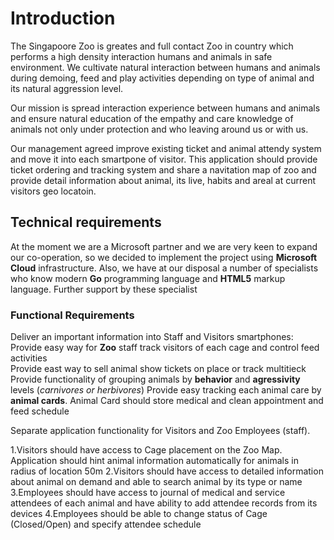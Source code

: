 # Introduction
The Singapoore Zoo is greates and full contact Zoo in country which performs a high density interaction humans and animals in safe environment. We cultivate natural interaction between humans and animals during demoing, feed and play activities depending on type of animal and its natural aggression level.

Our mission is spread interaction experience between humans and animals and ensure natural education of the empathy and care knowledge of animals not only under protection and who leaving around us or with us.

Our management agreed improve existing ticket and animal attendy system and move it into each smartpone of visitor. This application should provide ticket ordering and tracking system and share a navitation map of zoo and provide detail information about animal, its live, habits and areal at current visitors geo locatoin.  

## Technical requirements
At the moment we are a Microsoft partner and we are very keen to expand our co-operation, so we decided to implement the project using **Microsoft Cloud** infrastructure. Also, we have at our disposal a number of specialists who know modern **Go** programming language and **HTML5** markup language. Further support by these specialist

### Functional Requirements
Deliver an important information into Staff and Visitors smartphones:  
 Provide easy way for **Zoo** staff track visitors of each cage and control feed activities  
 Provide east way to sell animal show tickets on place or track multitieck
 Provide functionality of grouping animals by **behavior** and **agressivity** levels   (*carnivores or herbivores*)
 Provide easy tracking each animal care by **animal cards**. Animal Card should store medical and clean appointment and feed schedule

Separate application functionality for Visitors and Zoo Employees (staff).
 
   1.Visitors should have access to Cage placement on the Zoo Map. Application should hint animal information automatically for animals in radius of location 50m 
   2.Visitors should have access to detailed information about animal on demand and able to search animal by its type or name
   3.Employees should have access to journal of medical and service attendees of each animal and have ability to add attendee records from its devices
   4.Employees should be able to change status of Cage (Closed/Open) and specify attendee schedule